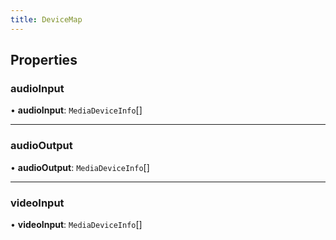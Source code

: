 ```yaml
---
title: DeviceMap
---
```


## Properties

### audioInput

• **audioInput**: `MediaDeviceInfo`[]

---

### audioOutput

• **audioOutput**: `MediaDeviceInfo`[]

---

### videoInput

• **videoInput**: `MediaDeviceInfo`[]
